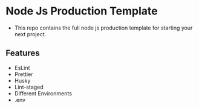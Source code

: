 # Node Js Production Template
- This repo contains the full node js production template for starting your next project.
## Features
- EsLint
- Prettier
- Husky
- Lint-staged
- Different Environments
- .env
